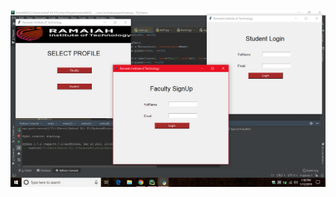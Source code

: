 ![alt text](https://github.com/AshrafAliS/MSRIT-Python-Lab-Programs/blob/master/tkinter/GUI%20with%20Image/screenshot.png)
